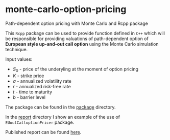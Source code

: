 # monte-carlo-option-pricing
Path-dependent option pricing with Monte Carlo and Rcpp package

This `Rcpp` package can be used to provide function defined in `C++` which will be responsible for providing valuations of path-dependent option of **European style up-and-out call option** using the Monte Carlo simulation technique.

Input values:
- $S_0$ - price of the underyling at the moment of option pricing
- $K$ - strike price
- $σ$ - annualized volatility rate
- $r$ - annualized risk-free rate
- $t$ - time to maturity
- $b$ - barrier level

The package can be found in the [package](https://github.com/szymonsocha/monte-carlo-option-pricing/tree/main/package) directory.

In the [report](https://github.com/szymonsocha/monte-carlo-option-pricing/tree/main/report) directory I show an example of the use of `EUoutCalloptionPricer` package.

Published report can be found [here](https://rpubs.com/sjimon/monte-carlo-option-pricing).
